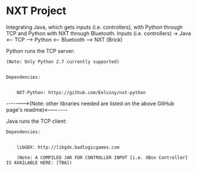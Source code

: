 # NXT Project 


Integrating Java, which gets inputs (i.e. controllers), with Python through TCP and Python with NXT through Bluetooth.
Inputs (i.e. controllers) -> Java <-- TCP --> Python <-- Bluetooth --> NXT (Brick) 


Python runs the TCP server: 


    (Note: Only Python 2.7 currently supported)  


    Dependencies: 


        NXT-Python: https://github.com/Eelviny/nxt-python

------->(Note: other libraries needed are listed on the above GitHub page's readme)<-------


Java runs the TCP client: 


    Dependencies: 


        libGDX: http://libgdx.badlogicgames.com
        
        (Note: A COMPILED JAR FOR CONTROLLER INPUT [i.e. XBox Controller] IS AVAILABLE HERE: [TBA])